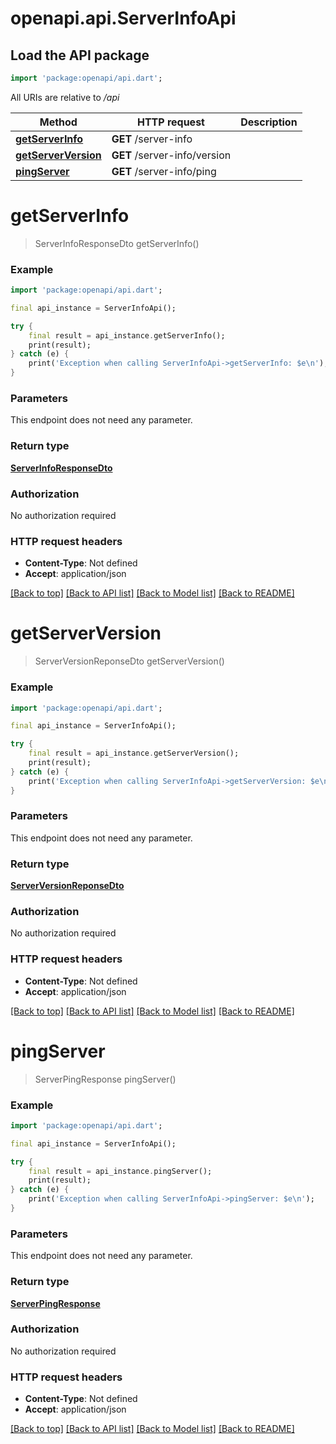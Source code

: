 # openapi.api.ServerInfoApi

## Load the API package
```dart
import 'package:openapi/api.dart';
```

All URIs are relative to */api*

Method | HTTP request | Description
------------- | ------------- | -------------
[**getServerInfo**](ServerInfoApi.md#getserverinfo) | **GET** /server-info | 
[**getServerVersion**](ServerInfoApi.md#getserverversion) | **GET** /server-info/version | 
[**pingServer**](ServerInfoApi.md#pingserver) | **GET** /server-info/ping | 


# **getServerInfo**
> ServerInfoResponseDto getServerInfo()



### Example
```dart
import 'package:openapi/api.dart';

final api_instance = ServerInfoApi();

try {
    final result = api_instance.getServerInfo();
    print(result);
} catch (e) {
    print('Exception when calling ServerInfoApi->getServerInfo: $e\n');
}
```

### Parameters
This endpoint does not need any parameter.

### Return type

[**ServerInfoResponseDto**](ServerInfoResponseDto.md)

### Authorization

No authorization required

### HTTP request headers

 - **Content-Type**: Not defined
 - **Accept**: application/json

[[Back to top]](#) [[Back to API list]](../README.md#documentation-for-api-endpoints) [[Back to Model list]](../README.md#documentation-for-models) [[Back to README]](../README.md)

# **getServerVersion**
> ServerVersionReponseDto getServerVersion()



### Example
```dart
import 'package:openapi/api.dart';

final api_instance = ServerInfoApi();

try {
    final result = api_instance.getServerVersion();
    print(result);
} catch (e) {
    print('Exception when calling ServerInfoApi->getServerVersion: $e\n');
}
```

### Parameters
This endpoint does not need any parameter.

### Return type

[**ServerVersionReponseDto**](ServerVersionReponseDto.md)

### Authorization

No authorization required

### HTTP request headers

 - **Content-Type**: Not defined
 - **Accept**: application/json

[[Back to top]](#) [[Back to API list]](../README.md#documentation-for-api-endpoints) [[Back to Model list]](../README.md#documentation-for-models) [[Back to README]](../README.md)

# **pingServer**
> ServerPingResponse pingServer()



### Example
```dart
import 'package:openapi/api.dart';

final api_instance = ServerInfoApi();

try {
    final result = api_instance.pingServer();
    print(result);
} catch (e) {
    print('Exception when calling ServerInfoApi->pingServer: $e\n');
}
```

### Parameters
This endpoint does not need any parameter.

### Return type

[**ServerPingResponse**](ServerPingResponse.md)

### Authorization

No authorization required

### HTTP request headers

 - **Content-Type**: Not defined
 - **Accept**: application/json

[[Back to top]](#) [[Back to API list]](../README.md#documentation-for-api-endpoints) [[Back to Model list]](../README.md#documentation-for-models) [[Back to README]](../README.md)

